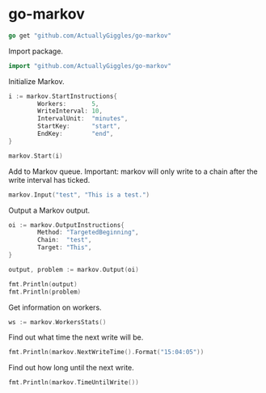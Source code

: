 # go-markov

```go
go get "github.com/ActuallyGiggles/go-markov"
```

Import package.
```go
import "github.com/ActuallyGiggles/go-markov"
```

Initialize Markov.
```go
i := markov.StartInstructions{
		Workers:       5,
		WriteInterval: 10,
		IntervalUnit:  "minutes",
		StartKey:      "start",
		EndKey:        "end",
}

markov.Start(i)
```

Add to Markov queue. Important: markov will only write to a chain after the write interval has ticked.
```go
markov.Input("test", "This is a test.")
```

Output a Markov output.
```go
oi := markov.OutputInstructions{
		Method: "TargetedBeginning",
		Chain:  "test",
		Target: "This",
}

output, problem := markov.Output(oi)

fmt.Println(output)
fmt.Println(problem)
```

Get information on workers.
```go
ws := markov.WorkersStats()
```

Find out what time the next write will be.
```go
fmt.Println(markov.NextWriteTime().Format("15:04:05"))
```

Find out how long until the next write.
```go
fmt.Println(markov.TimeUntilWrite())
```

